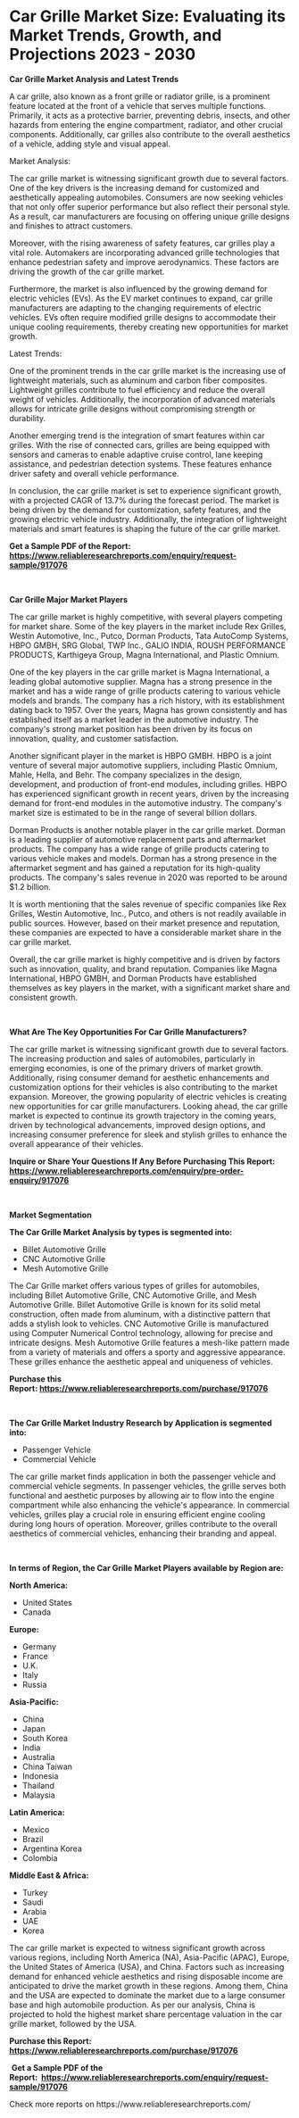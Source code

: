 <p><h1>Car Grille Market Size: Evaluating its Market Trends, Growth, and Projections 2023 - 2030</h1></p><p><strong>Car Grille Market Analysis and Latest Trends</strong></p>
<p><p>A car grille, also known as a front grille or radiator grille, is a prominent feature located at the front of a vehicle that serves multiple functions. Primarily, it acts as a protective barrier, preventing debris, insects, and other hazards from entering the engine compartment, radiator, and other crucial components. Additionally, car grilles also contribute to the overall aesthetics of a vehicle, adding style and visual appeal.</p><p>Market Analysis:</p><p>The car grille market is witnessing significant growth due to several factors. One of the key drivers is the increasing demand for customized and aesthetically appealing automobiles. Consumers are now seeking vehicles that not only offer superior performance but also reflect their personal style. As a result, car manufacturers are focusing on offering unique grille designs and finishes to attract customers.</p><p>Moreover, with the rising awareness of safety features, car grilles play a vital role. Automakers are incorporating advanced grille technologies that enhance pedestrian safety and improve aerodynamics. These factors are driving the growth of the car grille market.</p><p>Furthermore, the market is also influenced by the growing demand for electric vehicles (EVs). As the EV market continues to expand, car grille manufacturers are adapting to the changing requirements of electric vehicles. EVs often require modified grille designs to accommodate their unique cooling requirements, thereby creating new opportunities for market growth.</p><p>Latest Trends:</p><p>One of the prominent trends in the car grille market is the increasing use of lightweight materials, such as aluminum and carbon fiber composites. Lightweight grilles contribute to fuel efficiency and reduce the overall weight of vehicles. Additionally, the incorporation of advanced materials allows for intricate grille designs without compromising strength or durability.</p><p>Another emerging trend is the integration of smart features within car grilles. With the rise of connected cars, grilles are being equipped with sensors and cameras to enable adaptive cruise control, lane keeping assistance, and pedestrian detection systems. These features enhance driver safety and overall vehicle performance.</p><p>In conclusion, the car grille market is set to experience significant growth, with a projected CAGR of 13.7% during the forecast period. The market is being driven by the demand for customization, safety features, and the growing electric vehicle industry. Additionally, the integration of lightweight materials and smart features is shaping the future of the car grille market.</p></p>
<p><strong>Get a Sample PDF of the Report:&nbsp; <a href="https://www.reliableresearchreports.com/enquiry/request-sample/917076">https://www.reliableresearchreports.com/enquiry/request-sample/917076</a></strong></p>
<p>&nbsp;</p>
<p><strong>Car Grille Major Market Players</strong></p>
<p><p>The car grille market is highly competitive, with several players competing for market share. Some of the key players in the market include Rex Grilles, Westin Automotive, Inc., Putco, Dorman Products, Tata AutoComp Systems, HBPO GMBH, SRG Global, TWP Inc., GALIO INDIA, ROUSH PERFORMANCE PRODUCTS, Karthigeya Group, Magna International, and Plastic Omnium.</p><p>One of the key players in the car grille market is Magna International, a leading global automotive supplier. Magna has a strong presence in the market and has a wide range of grille products catering to various vehicle models and brands. The company has a rich history, with its establishment dating back to 1957. Over the years, Magna has grown consistently and has established itself as a market leader in the automotive industry. The company's strong market position has been driven by its focus on innovation, quality, and customer satisfaction.</p><p>Another significant player in the market is HBPO GMBH. HBPO is a joint venture of several major automotive suppliers, including Plastic Omnium, Mahle, Hella, and Behr. The company specializes in the design, development, and production of front-end modules, including grilles. HBPO has experienced significant growth in recent years, driven by the increasing demand for front-end modules in the automotive industry. The company's market size is estimated to be in the range of several billion dollars.</p><p>Dorman Products is another notable player in the car grille market. Dorman is a leading supplier of automotive replacement parts and aftermarket products. The company has a wide range of grille products catering to various vehicle makes and models. Dorman has a strong presence in the aftermarket segment and has gained a reputation for its high-quality products. The company's sales revenue in 2020 was reported to be around $1.2 billion.</p><p>It is worth mentioning that the sales revenue of specific companies like Rex Grilles, Westin Automotive, Inc., Putco, and others is not readily available in public sources. However, based on their market presence and reputation, these companies are expected to have a considerable market share in the car grille market.</p><p>Overall, the car grille market is highly competitive and is driven by factors such as innovation, quality, and brand reputation. Companies like Magna International, HBPO GMBH, and Dorman Products have established themselves as key players in the market, with a significant market share and consistent growth.</p></p>
<p>&nbsp;</p>
<p><strong>What Are The Key Opportunities For Car Grille Manufacturers?</strong></p>
<p><p>The car grille market is witnessing significant growth due to several factors. The increasing production and sales of automobiles, particularly in emerging economies, is one of the primary drivers of market growth. Additionally, rising consumer demand for aesthetic enhancements and customization options for their vehicles is also contributing to the market expansion. Moreover, the growing popularity of electric vehicles is creating new opportunities for car grille manufacturers. Looking ahead, the car grille market is expected to continue its growth trajectory in the coming years, driven by technological advancements, improved design options, and increasing consumer preference for sleek and stylish grilles to enhance the overall appearance of their vehicles.</p></p>
<p><strong>Inquire or Share Your Questions If Any Before Purchasing This Report: <a href="https://www.reliableresearchreports.com/enquiry/pre-order-enquiry/917076">https://www.reliableresearchreports.com/enquiry/pre-order-enquiry/917076</a></strong></p>
<p>&nbsp;</p>
<p><strong>Market Segmentation</strong></p>
<p><strong>The Car Grille Market Analysis by types is segmented into:</strong></p>
<p><ul><li>Billet Automotive Grille</li><li>CNC Automotive Grille</li><li>Mesh Automotive Grille</li></ul></p>
<p><p>The Car Grille market offers various types of grilles for automobiles, including Billet Automotive Grille, CNC Automotive Grille, and Mesh Automotive Grille. Billet Automotive Grille is known for its solid metal construction, often made from aluminum, with a distinctive pattern that adds a stylish look to vehicles. CNC Automotive Grille is manufactured using Computer Numerical Control technology, allowing for precise and intricate designs. Mesh Automotive Grille features a mesh-like pattern made from a variety of materials and offers a sporty and aggressive appearance. These grilles enhance the aesthetic appeal and uniqueness of vehicles.</p></p>
<p><strong>Purchase this Report:&nbsp;<a href="https://www.reliableresearchreports.com/purchase/917076">https://www.reliableresearchreports.com/purchase/917076</a></strong></p>
<p>&nbsp;</p>
<p><strong>The Car Grille Market Industry Research by Application is segmented into:</strong></p>
<p><ul><li>Passenger Vehicle</li><li>Commercial Vehicle</li></ul></p>
<p><p>The car grille market finds application in both the passenger vehicle and commercial vehicle segments. In passenger vehicles, the grille serves both functional and aesthetic purposes by allowing air to flow into the engine compartment while also enhancing the vehicle's appearance. In commercial vehicles, grilles play a crucial role in ensuring efficient engine cooling during long hours of operation. Moreover, grilles contribute to the overall aesthetics of commercial vehicles, enhancing their branding and appeal.</p></p>
<p>&nbsp;</p>
<p><strong>In terms of Region, the Car Grille Market Players available by Region are:</strong></p>
<p>
    <p> <strong> North America: </strong>
        <ul>
            <li>United States</li>
            <li>Canada</li>
        </ul>
        </p> 
    <p> <strong> Europe: </strong>
        <ul>
            <li>Germany</li>
            <li>France</li>
            <li>U.K.</li>
            <li>Italy</li>
            <li>Russia</li>
        </ul>
        </p> 
    <p> <strong> Asia-Pacific: </strong>
        <ul>
            <li>China</li>
            <li>Japan</li>
            <li>South Korea</li>
            <li>India</li>
            <li>Australia</li>
            <li>China Taiwan</li>
            <li>Indonesia</li>
            <li>Thailand</li>
            <li>Malaysia</li>
        </ul>
        </p> 
    <p> <strong> Latin America: </strong>
        <ul>
            <li>Mexico</li>
            <li>Brazil</li>
            <li>Argentina Korea</li>
            <li>Colombia</li>
        </ul>
        </p> 
    <p> <strong> Middle East & Africa: </strong>
        <ul>
            <li>Turkey</li>
            <li>Saudi</li>
            <li>Arabia</li>
            <li>UAE</li>
            <li>Korea</li>
        </ul>
    </p>
    </p>
<p><p>The car grille market is expected to witness significant growth across various regions, including North America (NA), Asia-Pacific (APAC), Europe, the United States of America (USA), and China. Factors such as increasing demand for enhanced vehicle aesthetics and rising disposable income are anticipated to drive the market growth in these regions. Among them, China and the USA are expected to dominate the market due to a large consumer base and high automobile production. As per our analysis, China is projected to hold the highest market share percentage valuation in the car grille market, followed by the USA.</p></p>
<p><strong>Purchase this Report: <a href="https://www.reliableresearchreports.com/purchase/917076">https://www.reliableresearchreports.com/purchase/917076</a></strong></p>
<p>&nbsp;<strong>Get a Sample PDF of the Report:&nbsp;&nbsp;<a href="https://www.reliableresearchreports.com/enquiry/request-sample/917076">https://www.reliableresearchreports.com/enquiry/request-sample/917076</a></strong></p>
<p><strong></strong></p>
<p>Check more reports on https://www.reliableresearchreports.com/</p>